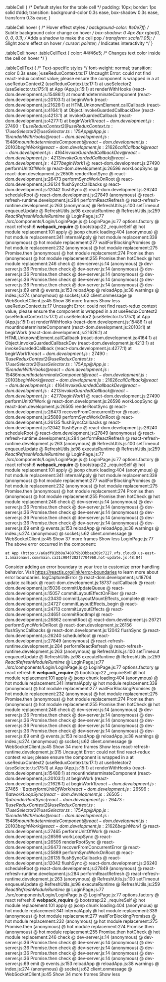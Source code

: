 






.tableCell {
  /* Default styles for the table cell */
  padding: 10px;
  border: 1px solid #ddd;
  transition: background-color 0.3s ease, box-shadow 0.3s ease, transform 0.3s ease;
}

.tableCell:hover {
  /* Hover effect styles */
  background-color: #e0e7ff; /* Subtle background color change on hover */
  box-shadow: 0 4px 8px rgba(0, 0, 0, 0.1); /* Adds a shadow to make the cell pop */
  transform: scale(1.05); /* Slight zoom effect on hover */
  cursor: pointer; /* Indicates interactivity */
}

.tableCell:hover .tableCellText {
  color: #4f46e5; /* Changes text color inside the cell on hover */
}

.tableCellText {
  /* Text-specific styles */
  font-weight: normal;
  transition: color 0.3s ease;
}useReduxContext.ts:17 Uncaught Error: could not find react-redux context value; please ensure the component is wrapped in a <Provider>
    at useReduxContext2 (useReduxContext.ts:17:1)
    at useSelector2 (useSelector.ts:175:1)
    at App (App.js:15:1)
    at renderWithHooks (react-dom.development.js:15486:1)
    at mountIndeterminateComponent (react-dom.development.js:20103:1)
    at beginWork (react-dom.development.js:21626:1)
    at HTMLUnknownElement.callCallback (react-dom.development.js:4164:1)
    at Object.invokeGuardedCallbackDev (react-dom.development.js:4213:1)
    at invokeGuardedCallback (react-dom.development.js:4277:1)
    at beginWork$1 (react-dom.development.js:27490:1)
useReduxContext2 @ useReduxContext.ts:17
useSelector2 @ useSelector.ts:175
App @ App.js:15
renderWithHooks @ react-dom.development.js:15486
mountIndeterminateComponent @ react-dom.development.js:20103
beginWork @ react-dom.development.js:21626
callCallback @ react-dom.development.js:4164
invokeGuardedCallbackDev @ react-dom.development.js:4213
invokeGuardedCallback @ react-dom.development.js:4277
beginWork$1 @ react-dom.development.js:27490
performUnitOfWork @ react-dom.development.js:26596
workLoopSync @ react-dom.development.js:26505
renderRootSync @ react-dom.development.js:26473
performSyncWorkOnRoot @ react-dom.development.js:26124
flushSyncCallbacks @ react-dom.development.js:12042
flushSync @ react-dom.development.js:26240
scheduleRoot @ react-dom.development.js:27849
(anonymous) @ react-refresh-runtime.development.js:284
performReactRefresh @ react-refresh-runtime.development.js:263
(anonymous) @ RefreshUtils.js:100
setTimeout
enqueueUpdate @ RefreshUtils.js:98
executeRuntime @ RefreshUtils.js:259
$ReactRefreshModuleRuntime$ @ LoginPage.js:77
./src/components/Login/LoginPage.js @ LoginPage.js:77
options.factory @ react refresh:6
__webpack_require__ @ bootstrap:22
_requireSelf @ hot module replacement:101
apply @ jsonp chunk loading:404
(anonymous) @ hot module replacement:341
internalApply @ hot module replacement:339
(anonymous) @ hot module replacement:277
waitForBlockingPromises @ hot module replacement:232
(anonymous) @ hot module replacement:275
Promise.then
(anonymous) @ hot module replacement:274
Promise.then
(anonymous) @ hot module replacement:255
Promise.then
hotCheck @ hot module replacement:246
check @ dev-server.js:14
(anonymous) @ dev-server.js:36
Promise.then
check @ dev-server.js:14
(anonymous) @ dev-server.js:36
Promise.then
check @ dev-server.js:14
(anonymous) @ dev-server.js:36
Promise.then
check @ dev-server.js:14
(anonymous) @ dev-server.js:36
Promise.then
check @ dev-server.js:14
(anonymous) @ dev-server.js:69
emit @ events.js:153
reloadApp @ reloadApp.js:38
warnings @ index.js:274
(anonymous) @ socket.js:62
client.onmessage @ WebSocketClient.js:45
Show 36 more frames
Show less
useReduxContext.ts:17 Uncaught Error: could not find react-redux context value; please ensure the component is wrapped in a <Provider>
    at useReduxContext2 (useReduxContext.ts:17:1)
    at useSelector2 (useSelector.ts:175:1)
    at App (App.js:15:1)
    at renderWithHooks (react-dom.development.js:15486:1)
    at mountIndeterminateComponent (react-dom.development.js:20103:1)
    at beginWork (react-dom.development.js:21626:1)
    at HTMLUnknownElement.callCallback (react-dom.development.js:4164:1)
    at Object.invokeGuardedCallbackDev (react-dom.development.js:4213:1)
    at invokeGuardedCallback (react-dom.development.js:4277:1)
    at beginWork$1 (react-dom.development.js:27490:1)
useReduxContext2 @ useReduxContext.ts:17
useSelector2 @ useSelector.ts:175
App @ App.js:15
renderWithHooks @ react-dom.development.js:15486
mountIndeterminateComponent @ react-dom.development.js:20103
beginWork @ react-dom.development.js:21626
callCallback @ react-dom.development.js:4164
invokeGuardedCallbackDev @ react-dom.development.js:4213
invokeGuardedCallback @ react-dom.development.js:4277
beginWork$1 @ react-dom.development.js:27490
performUnitOfWork @ react-dom.development.js:26596
workLoopSync @ react-dom.development.js:26505
renderRootSync @ react-dom.development.js:26473
recoverFromConcurrentError @ react-dom.development.js:25889
performSyncWorkOnRoot @ react-dom.development.js:26135
flushSyncCallbacks @ react-dom.development.js:12042
flushSync @ react-dom.development.js:26240
scheduleRoot @ react-dom.development.js:27849
(anonymous) @ react-refresh-runtime.development.js:284
performReactRefresh @ react-refresh-runtime.development.js:263
(anonymous) @ RefreshUtils.js:100
setTimeout
enqueueUpdate @ RefreshUtils.js:98
executeRuntime @ RefreshUtils.js:259
$ReactRefreshModuleRuntime$ @ LoginPage.js:77
./src/components/Login/LoginPage.js @ LoginPage.js:77
options.factory @ react refresh:6
__webpack_require__ @ bootstrap:22
_requireSelf @ hot module replacement:101
apply @ jsonp chunk loading:404
(anonymous) @ hot module replacement:341
internalApply @ hot module replacement:339
(anonymous) @ hot module replacement:277
waitForBlockingPromises @ hot module replacement:232
(anonymous) @ hot module replacement:275
Promise.then
(anonymous) @ hot module replacement:274
Promise.then
(anonymous) @ hot module replacement:255
Promise.then
hotCheck @ hot module replacement:246
check @ dev-server.js:14
(anonymous) @ dev-server.js:36
Promise.then
check @ dev-server.js:14
(anonymous) @ dev-server.js:36
Promise.then
check @ dev-server.js:14
(anonymous) @ dev-server.js:36
Promise.then
check @ dev-server.js:14
(anonymous) @ dev-server.js:36
Promise.then
check @ dev-server.js:14
(anonymous) @ dev-server.js:69
emit @ events.js:153
reloadApp @ reloadApp.js:38
warnings @ index.js:274
(anonymous) @ socket.js:62
client.onmessage @ WebSocketClient.js:45
Show 37 more frames
Show less
LoginPage.js:77 The above error occurred in the <App> component:

    at App (https://a6adf01bb0a740879b83bbee309c7227.vfs.cloud9.us-east-1.amazonaws.com/main.ca31c904f282f7704968.hot-update.js:48:84)

Consider adding an error boundary to your tree to customize error handling behavior.
Visit https://reactjs.org/link/error-boundaries to learn more about error boundaries.
logCapturedError @ react-dom.development.js:18704
update.callback @ react-dom.development.js:18737
callCallback @ react-dom.development.js:15036
commitUpdateQueue @ react-dom.development.js:15057
commitLayoutEffectOnFiber @ react-dom.development.js:23430
commitLayoutMountEffects_complete @ react-dom.development.js:24727
commitLayoutEffects_begin @ react-dom.development.js:24713
commitLayoutEffects @ react-dom.development.js:24651
commitRootImpl @ react-dom.development.js:26862
commitRoot @ react-dom.development.js:26721
performSyncWorkOnRoot @ react-dom.development.js:26156
flushSyncCallbacks @ react-dom.development.js:12042
flushSync @ react-dom.development.js:26240
scheduleRoot @ react-dom.development.js:27849
(anonymous) @ react-refresh-runtime.development.js:284
performReactRefresh @ react-refresh-runtime.development.js:263
(anonymous) @ RefreshUtils.js:100
setTimeout
enqueueUpdate @ RefreshUtils.js:98
executeRuntime @ RefreshUtils.js:259
$ReactRefreshModuleRuntime$ @ LoginPage.js:77
./src/components/Login/LoginPage.js @ LoginPage.js:77
options.factory @ react refresh:6
__webpack_require__ @ bootstrap:22
_requireSelf @ hot module replacement:101
apply @ jsonp chunk loading:404
(anonymous) @ hot module replacement:341
internalApply @ hot module replacement:339
(anonymous) @ hot module replacement:277
waitForBlockingPromises @ hot module replacement:232
(anonymous) @ hot module replacement:275
Promise.then
(anonymous) @ hot module replacement:274
Promise.then
(anonymous) @ hot module replacement:255
Promise.then
hotCheck @ hot module replacement:246
check @ dev-server.js:14
(anonymous) @ dev-server.js:36
Promise.then
check @ dev-server.js:14
(anonymous) @ dev-server.js:36
Promise.then
check @ dev-server.js:14
(anonymous) @ dev-server.js:36
Promise.then
check @ dev-server.js:14
(anonymous) @ dev-server.js:36
Promise.then
check @ dev-server.js:14
(anonymous) @ dev-server.js:69
emit @ events.js:153
reloadApp @ reloadApp.js:38
warnings @ index.js:274
(anonymous) @ socket.js:62
client.onmessage @ WebSocketClient.js:45
Show 34 more frames
Show less
react-refresh-runtime.development.js:315 Uncaught Error: could not find react-redux context value; please ensure the component is wrapped in a <Provider>
    at useReduxContext2 (useReduxContext.ts:17:1)
    at useSelector2 (useSelector.ts:175:1)
    at App (App.js:15:1)
    at renderWithHooks (react-dom.development.js:15486:1)
    at mountIndeterminateComponent (react-dom.development.js:20103:1)
    at beginWork (react-dom.development.js:21626:1)
    at beginWork$1 (react-dom.development.js:27465:1)
    at performUnitOfWork (react-dom.development.js:26596:1)
    at workLoopSync (react-dom.development.js:26505:1)
    at renderRootSync (react-dom.development.js:26473:1)
useReduxContext2 @ useReduxContext.ts:17
useSelector2 @ useSelector.ts:175
App @ App.js:15
renderWithHooks @ react-dom.development.js:15486
mountIndeterminateComponent @ react-dom.development.js:20103
beginWork @ react-dom.development.js:21626
beginWork$1 @ react-dom.development.js:27465
performUnitOfWork @ react-dom.development.js:26596
workLoopSync @ react-dom.development.js:26505
renderRootSync @ react-dom.development.js:26473
recoverFromConcurrentError @ react-dom.development.js:25889
performSyncWorkOnRoot @ react-dom.development.js:26135
flushSyncCallbacks @ react-dom.development.js:12042
flushSync @ react-dom.development.js:26240
scheduleRoot @ react-dom.development.js:27849
(anonymous) @ react-refresh-runtime.development.js:284
performReactRefresh @ react-refresh-runtime.development.js:263
(anonymous) @ RefreshUtils.js:100
setTimeout
enqueueUpdate @ RefreshUtils.js:98
executeRuntime @ RefreshUtils.js:259
$ReactRefreshModuleRuntime$ @ LoginPage.js:77
./src/components/Login/LoginPage.js @ LoginPage.js:77
options.factory @ react refresh:6
__webpack_require__ @ bootstrap:22
_requireSelf @ hot module replacement:101
apply @ jsonp chunk loading:404
(anonymous) @ hot module replacement:341
internalApply @ hot module replacement:339
(anonymous) @ hot module replacement:277
waitForBlockingPromises @ hot module replacement:232
(anonymous) @ hot module replacement:275
Promise.then
(anonymous) @ hot module replacement:274
Promise.then
(anonymous) @ hot module replacement:255
Promise.then
hotCheck @ hot module replacement:246
check @ dev-server.js:14
(anonymous) @ dev-server.js:36
Promise.then
check @ dev-server.js:14
(anonymous) @ dev-server.js:36
Promise.then
check @ dev-server.js:14
(anonymous) @ dev-server.js:36
Promise.then
check @ dev-server.js:14
(anonymous) @ dev-server.js:36
Promise.then
check @ dev-server.js:14
(anonymous) @ dev-server.js:69
emit @ events.js:153
reloadApp @ reloadApp.js:38
warnings @ index.js:274
(anonymous) @ socket.js:62
client.onmessage @ WebSocketClient.js:45
Show 34 more frames
Show less
